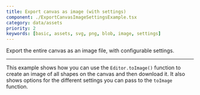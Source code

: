 ```yaml
---
title: Export canvas as image (with settings)
component: ./ExportCanvasImageSettingsExample.tsx
category: data/assets
priority: 2
keywords: [basic, assets, svg, png, blob, image, settings]
---
```


Export the entire canvas as an image file, with configurable settings.

---

This example shows how you can use the `Editor.toImage()` function to create an image of all shapes on the canvas and then download it. It also shows options for the different settings you can pass to the `toImage` function.
